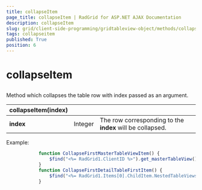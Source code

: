```yaml
---
title: collapseItem
page_title: collapseItem | RadGrid for ASP.NET AJAX Documentation
description: collapseItem
slug: grid/client-side-programming/gridtableview-object/methods/collapseitem
tags: collapseitem
published: True
position: 6
---
```


# collapseItem



## 

Method which collapses the table row with index passed as an argument.


|  **collapseItem(index)**  |  |  |
| ------ | ------ | ------ |
| **index** |Integer|The row corresponding to the **index** will be collapsed.|

Example:

````JavaScript
	        function CollapseFirstMasterTableViewItem() {
	            $find("<%= RadGrid1.ClientID %>").get_masterTableView().collapseItem(0);
	        }
	        function CollapseFirstDetailTableFirstItem() {
	            $find("<%= RadGrid1.Items[0].ChildItem.NestedTableViews[0].ClientID %>").collapseItem(0);
	        }
````


